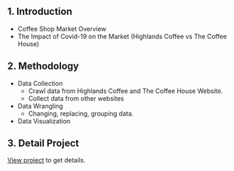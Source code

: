 ## 1. Introduction
- Coffee Shop Market Overview 
- The Impact of Covid-19 on the Market (Highlands Coffee vs The Coffee House) 

## 2. Methodology 
- Data Collection
  - Crawl data from Highlands Coffee and The Coffee House Website. 
  - Collect data from other websites
- Data Wrangling
  - Changing, replacing, grouping data. 
- Data Visualization

 ## 3. Detail Project 
[View project](https://drive.google.com/file/d/1FoHO0exdnDi66ZjPkrh8Rta845CC-A1j/view?usp=share_link) to get details.
